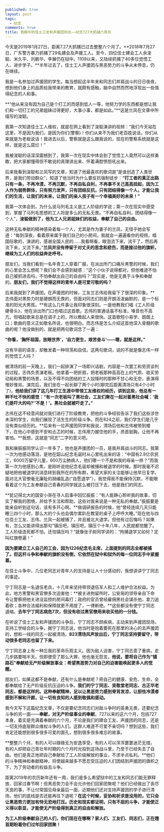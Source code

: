 ```yaml
---
published: true
layout: post
tags:
  - 纪念
comments: true
title: 我眼中的佳士工友和声援团同志——纪念727大抓捕六周月
---
```


今天是2019年1月27日，距离7.27大抓捕已过去整整六个月了。**2018年7月27日，广东警方暴力抓捕了29名建会及声援工人。至今，四位佳士建会工人余浚聪、米久平、刘鹏华、李展仍在狱中。1109以来，又陆续抓捕了40多位觉悟工人、进步学子。**半年过去了，佳士工人声援团与黑恶势力的斗争从未停息，仍在继续。

我是一名参加过声援团的学生。每当想起这半年来和同志们并肩战斗的日日夜夜，想到他们身上的品质给我带来的教育，就颇有感触，脑中自然而然地浮现出一些值得纪念的人和事。

**“他从来没有因为自己是个打工的而感到低人一等，他努力学的东西都是想让我们和一切打工的兄弟姐妹过得更好，大事小事，都是如此。”**这是兰凤在文章中所描写的浚聪。

我第一次知道佳士工人维权，就是在网上看到了浚聪演讲的视频：“我们今天站在这里，不是因为我们，是因为你们(警察)！你们从来不为我们老百姓说话，你们从来就是为老板说话！我进去以后，警察就是这么跟我说的，现在的警察系统就是这样，就是这么腐烂！”

我被浚聪的话深深震撼到了，我第一次在现实中体会到了觉悟工人竟然可以这样勇敢，把大家都懂得但不敢说的真理讲出来、怀着满腔愤怒吼出来。

后来我看到浚聪和兰凤写的文章，知道了他最喜欢的歌词是“是谁创造了人类世界，是我们劳动群众”，知道了他当时为什么要反抗强制徒步：**“打工者的真正出路只有一条，不再冷漠，不再沉默，不再自私自利，不再事不关己高高挂起，因为工人作为弱势群体，只有努力发声，只有团结反抗，只有团结得像一个人，才能让我们的生活，让我们的未来，让我们的亲人孩子有一个幸福美好的未来！”**

我第一次体会到，为什么说马列毛主义是工人阶级的学说；第一次在现实中感受到，掌握了马列毛思想的工人将是多么的无私无畏。“不再自私自利，团结得像一个人”，**浚聪做到了，他为工人兄弟姐妹们的权益，奉献了自己的自由。**

这种无私奉献的精神感染着每一个人，尤其是作为妻子的兰凤，无怪乎她会写道：“每到深夜，看着原来属于我们自己的小房间，我就会一遍遍看你的视频，唱国际歌的，演讲的，感谢全国人民的……我看啊看，眼泪流下来，流干了，然后再流下来，又流下来。”**兰凤并没有停留于对丈夫的思念和悲伤，而是接过他的旗帜，继续为工人们的权益奔走呼号。**

朋友们，当我们看到一名年青工人穿着厂服，在派出所门口痛斥黑警的时候，我们的心里会怎么想呢？我们会不会感到疑惑：“这个小伙子说得都对，但他难道不怕自己被抓进去吗，不怕奉献出自己的自由吗？”现实是，他是无畏于斗争和奉献的。**朋友们，我们不觉得这样的青年人是可爱可敬的吗？**

后来我就到了声援团。在声援团的时候，工友兰志伟给我留下了很深的印象。**志伟面对黑势力时是硬朗而无畏的，但面对同志们则是开朗活泼幽默的，是一个标准的阳光大男孩。**有这么几件事让我印象很深刻。一是他教我们唱《工人阶级硬骨头》，他在派出所门口也唱过这首歌。志伟的普通话虽不标准，嗓音也不高亢，但唱起歌来总是在调子上的，所以教起人来很快。这首歌短小易学、朗朗上口；歌曲的意义正如歌名所说，也很明白。而志伟是怎么介绍这首他深入骨髓的歌曲的呢？他没做别的，就是把两句歌词念了一遍：

**“你看，‘胸怀祖国，放眼世界’，‘自力更生，艰苦奋斗’——嗯，就是这样。”**

没有华丽的语言，却散发着一种坦荡和自信。这两句歌词，说的不就是像志伟一样的觉悟工人吗？

被清场的前一天晚上，我们一起排演了一场即兴话剧，内容是一次罢工和劳资谈判的过程，志伟负责演老板。他拿着一把折扇，把老板那种高高在上的气质、收买劳动局和黑警的场景，以及不得不向团结的工人投降时的那种不甘心和无奈，表演得惟妙惟肖。演完后，我们坐在一起长聊了两个小时(聊完后距离清场只有4个小时了)，**他给我们讲了这几年打工生涯中带领工友维权的经历，讲到这些，他总有一种不吐不快的感觉：“有一次老板叫了黑社会，工友们聚在一起对着黑社会喊：‘我们是吓大的吗?’‘不是！’。黑社会就被吓走了。”**

志伟在这不经意间就对我们进行了阶级教育，把他的斗争经验告诉了我们这些涉世未深的学生，向我们展现了活生生的阶级斗争。而在824之前，我们学生们是几乎没有类似经历的。**后来有一位声援团同学和我说，清场后他和志伟被带到楼下，在他心中感到不安和忐忑的时候，志伟用力握住他的手，昂首挺胸，让他不再害怕。**我想，这就是“同志”二字的意义吧。

我和展振振同学认识一年多了，他也是声援团的一员，是我并肩战斗的同志。我第一次为他感动落泪，是他在韶山纪念毛诞时从心里吼出来的话：“中国有2.8亿农民工，6000万留守儿童，600万尘肺病人，他们哪一个不是和我的母亲一样？”而我第一次为他感到心焦，是刚听说他纪念毛诞却被捕和被退学的时候。那时我毫不迟疑地把他被退学的消息转到我所在的所有群，希望大家的关注能够让他早日复学。面对北大官僚毫无廉耻的胡编乱造(“自愿退学”），我觉得我不能保持沉默，不能眼看着这个为工友奉献自己青春的同学就这么被打压下去，他是我们的同志。

**犹记得北大的国安小哥在寻人启事中回忆振振：“有人能静心聆听我的故事，切实了解我的困境，并给予关注和帮助，这些对我来说是一种无私的奉献。”振振要是能亲自听到这句话，该有多开心啊。**做调研报告的时候，他“曾经连续几天只能睡三四个小时，那么大的个头也会偶尔累趴在教室的桌子上呼呼大睡。”现在他与四位佳士工友、志伟、兰凤一起被捕了，并且被北大退学。但他有过后悔吗？如果有，怎么又能讲得出那句“镇压吧，镇压吧，镇压个十年八年，人民就都觉醒了。工人阶级连死都不怕，还怕镇压吗？”就像张子尉同学讲的：“拘捕退学又如何？定叫红旗卷遍！”

**因为要建立工人自己的工会，因为1226纪念毛主席，上面提到的同志全都被捕了。但这杆斗争和奉献的旗帜没有倒，它依然在狱中和狱外的每一位同志手中紧握着。**

在佳士斗争中，几位老同志对青年人的支持是让人十分感动的，我想讲讲宁丁同志的事迹。

宁丁同志是一名退伍老兵，十几年来坚持带领退伍军人和工人维护合法权益。为此，地方黑警和黑官僚多次迫害他：**被关进拘留所时，公安局的领导亲自下命令让警察把他关进没监控的房间毒打；政府的官员曾经雇佣黑社会谋杀他，拿刀追着砍；各种合法福利和保障就更不用提了，一律断绝。**这些都没有使宁丁同志退缩。**去年宁丁同志病危7次，但没有收过黑官僚用来收买他的一分钱。**

在听说了佳士工友和声援团的斗争后，宁丁同志不顾疾病，主动来到声援团现场，支持工学结合的斗争。据宁丁同志说，他当时是抱着要死在那里的决心的去声援团的，想和一线的同志一起被清场。**823清场风声放出后，宁丁同志坚持要留守，带动很多老同志也留了下来。**

宁丁同志身上有一种忘我的革命乐观主义。因为敌人迫害，宁丁同志患了重病，走几步路要喘半天。但即便受了那么大罪，他也毫无怨言。**他说，要将自己作为“铺路石”奉献给无产阶级解放事业：希望黑恶势力对自己的迫害能唤起更多人的觉醒。**

朋友们，如果这都不是奉献，还有什么是奉献呢？把自己的健康、安危、生命，全都奉献给了无产阶级反抗压迫的斗争。**我们的宁丁同志、吴敬堂老同志、古正华老同志，都是这样的。这种奉献精神，足以让黑恶势力感到脊背发凉，让胆怯冷漠者感到不解和汗颜，让一切有良知的人感到敬佩和感动。**

我今天写下这篇纪念文章，不仅是要纪念同志们对敌斗争时的英勇无畏，还要纪念斗争的另一面——**奉献，对无产阶级事业的奉献**。727以来的这六个月，包括727本身，着实是充满着奉献的六个月，不论是我们的建会工友、声援团的同志，还是一切支持底层群众维权斗争的人们。这群人难道不可爱不亲切吗？想到这些，我们肯定还能想到很多很多可爱的面孔，想到很多很多难忘的故事。

**整整六个月，有的人可以碌碌无为安逸享受，有的人可以浑浑噩噩迷茫无措，有的人却把自己青壮年时期的六个月时光投到这场战斗里，乃至于已经失去了自由。他们是真正地把自己奉献给了工人阶级解放的事业，不求半点私利。**他们的斗争精神和奉献精神，将使越来越多不愿忍受压迫的人们团结到声援团的旗帜之下，为了劳动者的权益去斗争。

距离2019年的农历新年还有一周，我们是多么希望狱中的工友和同志们能无罪释放、回家过春节啊！但黑恶势力会不会允许他们回家团聚呢？他们已经做出了丧尽天良的事，不让付常国见母亲最后一面，近期他们还对支持声援团的学子进行清场，他们的底线是否还能再往下退呢？**在这个时候，妥协和祈求是没用的，它只会让黑恶势力更加有恃无恐地打压。历史和现实都证明，只有不屈的斗争，才能使正义得以彰显，才能使无产阶级得到真正的自由和解放。**

**为工人阶级奉献自己的人们，你们现在在哪啊？家人们、工友们、同志们，正在翘首期盼着你们过年回家团聚！**
